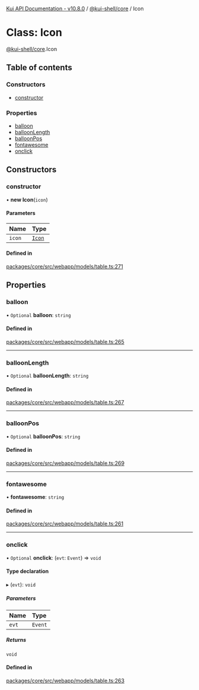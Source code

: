 [Kui API Documentation - v10.8.0](../README.md) / [@kui-shell/core](../modules/kui_shell_core.md) / Icon

# Class: Icon

[@kui-shell/core](../modules/kui_shell_core.md).Icon

## Table of contents

### Constructors

- [constructor](kui_shell_core.Icon.md#constructor)

### Properties

- [balloon](kui_shell_core.Icon.md#balloon)
- [balloonLength](kui_shell_core.Icon.md#balloonlength)
- [balloonPos](kui_shell_core.Icon.md#balloonpos)
- [fontawesome](kui_shell_core.Icon.md#fontawesome)
- [onclick](kui_shell_core.Icon.md#onclick)

## Constructors

### constructor

• **new Icon**(`icon`)

#### Parameters

| Name   | Type                             |
| :----- | :------------------------------- |
| `icon` | [`Icon`](kui_shell_core.Icon.md) |

#### Defined in

[packages/core/src/webapp/models/table.ts:271](https://github.com/kubernetes-sigs/kui/blob/kui/packages/core/src/webapp/models/table.ts#L271)

## Properties

### balloon

• `Optional` **balloon**: `string`

#### Defined in

[packages/core/src/webapp/models/table.ts:265](https://github.com/kubernetes-sigs/kui/blob/kui/packages/core/src/webapp/models/table.ts#L265)

---

### balloonLength

• `Optional` **balloonLength**: `string`

#### Defined in

[packages/core/src/webapp/models/table.ts:267](https://github.com/kubernetes-sigs/kui/blob/kui/packages/core/src/webapp/models/table.ts#L267)

---

### balloonPos

• `Optional` **balloonPos**: `string`

#### Defined in

[packages/core/src/webapp/models/table.ts:269](https://github.com/kubernetes-sigs/kui/blob/kui/packages/core/src/webapp/models/table.ts#L269)

---

### fontawesome

• **fontawesome**: `string`

#### Defined in

[packages/core/src/webapp/models/table.ts:261](https://github.com/kubernetes-sigs/kui/blob/kui/packages/core/src/webapp/models/table.ts#L261)

---

### onclick

• `Optional` **onclick**: (`evt`: `Event`) => `void`

#### Type declaration

▸ (`evt`): `void`

##### Parameters

| Name  | Type    |
| :---- | :------ |
| `evt` | `Event` |

##### Returns

`void`

#### Defined in

[packages/core/src/webapp/models/table.ts:263](https://github.com/kubernetes-sigs/kui/blob/kui/packages/core/src/webapp/models/table.ts#L263)
